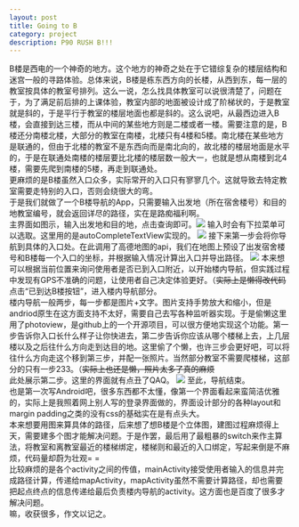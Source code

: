 ```yaml
---
layout: post
title: Going to B
category: project
description: P90 RUSH B!!!
---
```

B楼是西电的一个神奇的地方。这个地方的神奇之处在于它错综复杂的楼层结构和迷宫一般的寻路体验。总体来说，B楼是栋东西方向的长楼，从西到东，每一层的教室按具体的教室号排列。这么一说，怎么找具体教室可以说很清楚了，问题在于，为了满足前后排的上课体验，教室内部的地面被设计成了阶梯状的，于是教室就是斜的，于是平行于教室的楼层地面也都是斜的。这么说吧，从最西边进入B楼，会直接到达三楼，而从中间的某些地方则是二楼或者一楼。需要注意的是，B楼还分南楼北楼，大部分的教室在南楼，北楼只有4楼和5楼。南北楼在某些地方是联通的，但由于北楼的教室不是东西向而是南北向的，故北楼的楼层地面是水平的，于是在联通处南楼的楼层要比北楼的楼层数一般大一，也就是想从南楼到北4楼，需要先爬到南楼的5楼，再走到联通处。    
更麻烦的是B楼虽然入口众多，实际常开的入口只有寥寥几个。这就导致去特定教室需要走特别的入口，否则会绕很大的弯。  
于是我们就做了一个B楼导航的App，只需要输入出发地（所在宿舍楼号）和目的地教室编号，就会返回详尽的路径，实在是路痴福利啊。  
主界面如图示，输入出发地和目的地，点击查询即可。![](http://ww1.sinaimg.cn/large/006kidMZly1fg051mogmij305f09mmx3.jpg)
输入时会有下拉菜单可以选取。这里用的是autoCompleteTextView实现的。
![](http://ww1.sinaimg.cn/large/006kidMZly1fg04z5xnd1j305f09mmxa.jpg)
接下来第一步会将你导航到具体的入口处。在此调用了高德地图的api，我们在地图上预设了出发宿舍楼号和B楼每一个入口的坐标，并根据输入情况计算出入口并导出路径。
![](http://ww1.sinaimg.cn/large/006kidMZly1fg055hpf9ej305f09m3z2.jpg)
本来想可以根据当前位置来询问使用者是否已到入口附近，以开始楼内导航，但实践过程中发现有GPS不准确的问题，让使用者自己决定体验更好。（~~实际上是懒得改代码~~   
点击“已到达B楼按钮”，进入楼内导航部分。  
楼内导航一般两步，每一步都是图片+文字。图片支持手势放大和缩小，但是andriod原生在这方面支持不太好，需要自己去写各种监听器实现。于是偷懒这里用了photoview，是github上的一个开源项目，可以很方便地实现这个功能。第一步告诉你入口长什么样子让你快进去，第二步告诉你应该从哪个楼梯上去，上几层楼以及之后往什么方向走到达目的地。这里偷了个懒，也许三步会更好吧，可以将往什么方向走这个移到第三步，并配一张照片。当然部分教室不需要爬楼梯，这部分的只有一步233。（~~实际上也还是懒，照片太多了真的麻烦~~  
此处展示第二步。这里的界面就有点丑了QAQ。
![](http://ww1.sinaimg.cn/large/006kidMZly1fg05iwc53fj305f09m74p.jpg)
至此，导航结束。  
也是第一次写Android吧，很多东西都不太懂，像第一个界面看起来蛮简洁优雅的，实际上是我照着网上别人写的登录界面做的，界面设计部分的各种layout和margin padding之类的没有css的基础实在是有点头大。  
本来想要用图来算具体的路径，后来想了想B楼是个立体图，建图过程麻烦得上天，需要建多个图才能解决问题。于是作罢，最后用了最粗暴的switch来作主算法，将教室和离教室最近的楼梯绑定，楼梯则和最近的入口绑定，写起来倒是不麻烦，代码量却蔚为壮观= =  
比较麻烦的是各个activity之间的传值，mainActivity接受使用者输入的信息并完成路径计算，传递给mapActivity，mapActivity虽然不需要计算路径，却也需要把起点终点的信息传递给最后负责楼内导航的activity。这方面也是百度了很多才解决问题。  
嘛，收获很多，作文以记之。